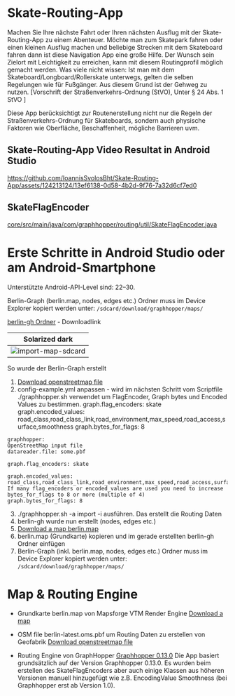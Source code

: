# Skate-Routing-App
Machen Sie Ihre nächste Fahrt oder Ihren nächsten Ausflug mit der Skate-Routing-App zu einem Abenteuer. Möchte man zum Skatepark fahren oder einen kleinen Ausflug machen und beliebige Strecken mit dem Skateboard fahren dann ist diese Navigation App eine große Hilfe. Der Wunsch sein Zielort mit Leichtigkeit zu erreichen, kann mit diesem Routingprofil möglich gemacht werden. Was viele nicht wissen: Ist man mit dem Skateboard/Longboard/Rollerskate unterwegs, gelten die selben Regelungen wie für Fußgänger. Aus diesem Grund ist der Gehweg zu nutzen. [Vorschrift der Straßenverkehrs-Ordnung (StVO), Unter § 24 Abs. 1 StVO ]

Diese App berücksichtigt zur Routenerstellung nicht nur die Regeln der Straßenverkehrs-Ordnung für Skateboards, sondern auch physische Faktoren wie Oberfläche, Beschaffenheit, mögliche Barrieren uvm.

## Skate-Routing-App Video Resultat in Android Studio

https://github.com/IoannisSvolosBht/Skate-Routing-App/assets/124213124/13ef6138-0d58-4b2d-9f76-7a32d6cf7ed0

## SkateFlagEncoder 
[core/src/main/java/com/graphhopper/routing/util/SkateFlagEncoder.java](core/src/main/java/com/graphhopper/routing/util/SkateFlagEncoder.java)

# Erste Schritte in Android Studio oder am Android-Smartphone

Unterstützte Android-API-Level sind: 22–30.



Berlin-Graph (berlin.map, nodes, edges etc.) Ordner muss im Device Explorer kopiert werden unter: ```/sdcard/download/graphhopper/maps/ ```
  
  [berlin-gh Ordner](https://drive.google.com/drive/folders/1f0TnXo6IR2YehuK_q4PeIiljeIEktcyi?usp=drive_link) - Downloadlink

  Solarized dark             |
  :-------------------------:|
  ![import-map-sdcard](https://github.com/IoannisSvolosBht/Skate-Routing-App/assets/124213124/c2d8c3ff-6ee7-4a3e-89b5-88e9b1f23cd3)  |


So wurde der Berlin-Graph erstellt
  1. [Download openstreetmap file](https://download.geofabrik.de/europe/germany/berlin.html)
  2. config-example.yml anpassen - wird im nächsten Schritt vom Scriptfile ./graphhopper.sh verwendet um FlagEncoder, Graph bytes und Encoded Values zu bestimmen.
  graph.flag_encoders: skate
  graph.encoded_values: road_class,road_class_link,road_environment,max_speed,road_access,surface,smoothness
  graph.bytes_for_flags: 8
 ```
 graphhopper:
 OpenStreetMap input file
 datareader.file: some.pbf

 graph.flag_encoders: skate

 graph.encoded_values: road_class,road_class_link,road_environment,max_speed,road_access,surface,smoothness
 If many flag_encoders or encoded_values are used you need to increase bytes_for_flags to 8 or more (multiple of 4)
 graph.bytes_for_flags: 8
```  

  3. ./graphhopper.sh -a import -i <openstreetmapfile> ausführen. Das erstellt die Routing Daten
  4. berlin-gh wurde nun erstellt (nodes, edges etc.)
  5. [Download a map berlin.map](http://download.mapsforge.org/maps/)
  6. berlin.map (Grundkarte) kopieren und im gerade erstellten berlin-gh Ordner einfügen
  7. Berlin-Graph (inkl. berlin.map, nodes, edges etc.) Ordner muss im Device Explorer kopiert werden unter: ```/sdcard/download/graphhopper/maps/ ```


# Map & Routing Engine
* Grundkarte berlin.map von Mapsforge VTM Render Engine [Download a map](http://download.mapsforge.org/maps/)
  
* OSM file berlin-latest.oms.pbf um Routing Daten zu erstellen von Geofabrik [Download openstreetmap file](https://download.geofabrik.de/europe/germany/berlin.html)

* Routing Engine von GraphHopper [Graphhopper 0.13.0](https://github.com/graphhopper/graphhopper/tree/0.13)
  Die App basiert grundsätzlich auf der Version Graphhopper 0.13.0. Es wurden beim erstellen des SkateFlagEncoders aber auch einige Klassen aus höheren Versionen manuell hinzugefügt wie z.B. EncodingValue Smoothness (bei Graphhopper erst ab Version 1.0).
  





    

